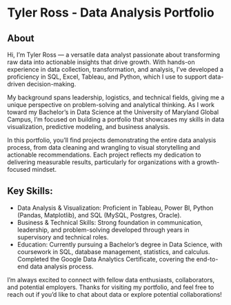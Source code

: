 # Tyler Ross - Data Analysis Portfolio
## About
Hi, I’m Tyler Ross — a versatile data analyst passionate about transforming raw data into actionable insights that drive growth. With hands-on experience in data collection, transformation, and analysis, I’ve developed a proficiency in SQL, Excel, Tableau, and Python, which I use to support data-driven decision-making.

My background spans leadership, logistics, and technical fields, giving me a unique perspective on problem-solving and analytical thinking. As I work toward my Bachelor’s in Data Science at the University of Maryland Global Campus, I’m focused on building a portfolio that showcases my skills in data visualization, predictive modeling, and business analysis.

In this portfolio, you’ll find projects demonstrating the entire data analysis process, from data cleaning and wrangling to visual storytelling and actionable recommendations. Each project reflects my dedication to delivering measurable results, particularly for organizations with a growth-focused mindset.

## Key Skills:
- Data Analysis & Visualization: Proficient in Tableau, Power BI, Python (Pandas, Matplotlib), and SQL (MySQL, Postgres, Oracle).
- Business & Technical Skills: Strong foundation in communication, leadership, and problem-solving developed through years in supervisory and technical roles.
- Education: Currently pursuing a Bachelor’s degree in Data Science, with coursework in SQL, database management, statistics, and calculus. Completed the Google Data Analytics Certificate, covering the end-to-end data analysis process.

I’m always excited to connect with fellow data enthusiasts, collaborators, and potential employers. Thanks for visiting my portfolio, and feel free to reach out if you’d like to chat about data or explore potential collaborations!
